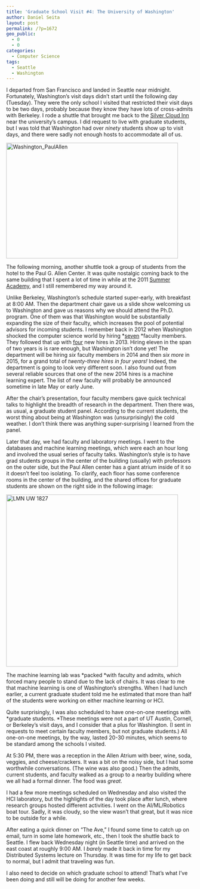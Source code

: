 ```yaml
---
title: 'Graduate School Visit #4: The University of Washington'
author: Daniel Seita
layout: post
permalink: /?p=1672
geo_public:
  - 0
  - 0
categories:
  - Computer Science
tags:
  - Seattle
  - Washington
---
```

I departed from San Francisco and landed in Seattle near midnight. Fortunately, Washington&#8217;s visit days didn&#8217;t start until the following day (Tuesday). They were the only school I visited that restricted their visit days to be two days, probably because they know they have lots of cross-admits with Berkeley. I rode a shuttle that brought me back to the [Silver Cloud Inn][1] near the university&#8217;s campus. I did request to live with graduate students, but I was told that Washington had over *ninety* students show up to visit days, and there were sadly not enough hosts to accommodate all of us.

[<img class="aligncenter size-large wp-image-1706" src="http://www.seitad.com/wp-content/uploads/2014/03/washington_paulallen.jpg?w=460" alt="Washington_PaulAllen" width="460" height="309" />][2]

The following morning, another shuttle took a group of students from the hotel to the Paul G. Allen Center. It was quite nostalgic coming back to the same building that I spent a lot of time in while at the 2011 [Summer Academy][3], and I still remembered my way around it.

<!--more-->

Unlike Berkeley, Washington&#8217;s schedule started super-early, with breakfast at 8:00 AM. Then the department chair gave us a slide show welcoming us to Washington and gave us reasons why we should attend the Ph.D. program. One of them was that Washington would be substantially expanding the size of their faculty, which increases the pool of potential advisors for incoming students. I remember back in 2012 when Washington shocked the computer science world by hiring *[seven][4] *faculty members. They followed that up with [four][5] new hires in 2013. Hiring eleven in the span of two years is is rare enough, but Washington isn&#8217;t done yet! The department will be hiring *six* faculty members in 2014 and then *six more* in 2015, for a grand total of *twenty-three hires in four years!* Indeed, the department is going to look very different soon. I also found out from several reliable sources that one of the new 2014 hires is a machine learning expert. The list of new faculty will probably be announced sometime in late May or early June.

After the chair&#8217;s presentation, four faculty members gave quick technical talks to highlight the breadth of research in the department. Then there was, as usual, a graduate student panel. According to the current students, the worst thing about being at Washington was (unsurprisingly) the cold weather. I don&#8217;t think there was anything super-surprising I learned from the panel.

Later that day, we had faculty and laboratory meetings. I went to the databases and machine learning meetings, which were each an hour long and involved the usual series of faculty talks. Washington&#8217;s style is to have grad students groups in the center of the building (usually) with professors on the outer side, but the Paul Allen center has a giant atrium inside of it so it doesn&#8217;t feel too isolating. To clarify, each floor has some conference rooms in the center of the building, and the shared offices for graduate students are shown on the right side in the following image:

[<img class="aligncenter size-large wp-image-1708" src="http://www.seitad.com/wp-content/uploads/2014/03/paulallenatrium.jpg?w=460" alt="LMN UW 1827" width="460" height="460" />][6]

The machine learning lab was *packed *with faculty and admits, which forced many people to stand due to the lack of chairs. It was clear to me that machine learning is one of Washington&#8217;s strengths. When I had lunch earlier, a current graduate student told me he estimated that more than half of the students were working on either machine learning or HCI.

Quite surprisingly, I was also scheduled to have one-on-one meetings with *graduate students. *These meetings were not a part of UT Austin, Cornell, or Berkeley&#8217;s visit days, and I consider that a plus for Washington. (I sent in requests to meet certain faculty members, but not graduate students.) All one-on-one meetings, by the way, lasted 20-30 minutes, which seems to be standard among the schools I visited.

At 5:30 PM, there was a reception in the Allen Atrium with beer, wine, soda, veggies, and cheese/crackers. It was a bit on the noisy side, but I had some worthwhile conversations. (The wine was also good.) Then the admits, current students, and faculty walked as a group to a nearby building where we all had a formal dinner. The food was *great*.

I had a few more meetings scheduled on Wednesday and also visited the HCI laboratory, but the highlights of the day took place after lunch, where research groups hosted different activities. I went on the AI/ML/Robotics boat tour. Sadly, it was cloudy, so the view wasn&#8217;t that great, but it was nice to be outside for a while.

After eating a quick dinner on &#8220;The Ave,&#8221; I found some time to catch up on email, turn in some late homework, etc., then I took the shuttle back to Seattle. I flew back Wednesday night (in Seattle time) and arrived on the east coast at roughly 9:00 AM. I *barely* made it back in time for my Distributed Systems lecture on Thursday. It was time for my life to get back to normal, but I admit that traveling was fun.

I also need to decide on which graduate school to attend! That&#8217;s what I&#8217;ve been doing and still will be doing for another few weeks.

 [1]: http://www.silvercloud.com/university/
 [2]: http://www.seitad.com/wp-content/uploads/2014/03/washington_paulallen.jpg
 [3]: http://seitad.wordpress.com/2011/08/26/summer-academy/
 [4]: http://news.cs.washington.edu/2012/09/06/uw-cse-makes-game-changing-hires-in-machine-learning-big-data-computer-vision-and-computer-systems/
 [5]: http://news.cs.washington.edu/2013/08/31/maya-cakmak-shayan-oveis-gharan-matt-reynolds-and-zach-tatlock-join-the-uw-cse-faculty/
 [6]: http://www.seitad.com/wp-content/uploads/2014/03/paulallenatrium.jpg